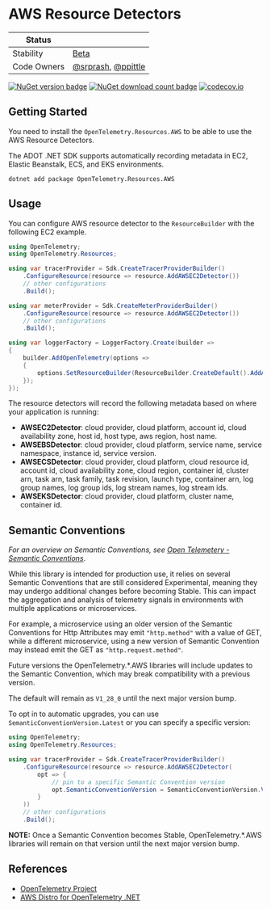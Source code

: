 # AWS Resource Detectors

| Status        |           |
| ------------- |-----------|
| Stability     |  [Beta](../../README.md#beta)|
| Code Owners   |  [@srprash](https://github.com/srprash), [@ppittle](https://github.com/ppittle)|

[![NuGet version badge](https://img.shields.io/nuget/v/OpenTelemetry.Resources.AWS)](https://www.nuget.org/packages/OpenTelemetry.Resources.AWS)
[![NuGet download count badge](https://img.shields.io/nuget/dt/OpenTelemetry.Resources.AWS)](https://www.nuget.org/packages/OpenTelemetry.Resources.AWS)
[![codecov.io](https://codecov.io/gh/open-telemetry/opentelemetry-dotnet-contrib/branch/main/graphs/badge.svg?flag=unittests-Resources.AWS)](https://app.codecov.io/gh/open-telemetry/opentelemetry-dotnet-contrib?flags[0]=unittests-Resources.AWS)

## Getting Started

You need to install the
`OpenTelemetry.Resources.AWS` to be able to use the
AWS Resource Detectors.

The ADOT .NET SDK supports automatically recording metadata in
EC2, Elastic Beanstalk, ECS, and EKS environments.

```shell
dotnet add package OpenTelemetry.Resources.AWS
```

## Usage

You can configure AWS resource detector to
the `ResourceBuilder` with the following EC2 example.

```csharp
using OpenTelemetry;
using OpenTelemetry.Resources;

using var tracerProvider = Sdk.CreateTracerProviderBuilder()
    .ConfigureResource(resource => resource.AddAWSEC2Detector())
    // other configurations
    .Build();

using var meterProvider = Sdk.CreateMeterProviderBuilder()
    .ConfigureResource(resource => resource.AddAWSEC2Detector())
    // other configurations
    .Build();

using var loggerFactory = LoggerFactory.Create(builder =>
{
    builder.AddOpenTelemetry(options =>
    {
        options.SetResourceBuilder(ResourceBuilder.CreateDefault().AddAWSEC2Detector());
    });
});
```

The resource detectors will record the following metadata based on where
your application is running:

- **AWSEC2Detector**: cloud provider, cloud platform, account id,
cloud availability zone, host id, host type, aws region, host name.
- **AWSEBSDetector**: cloud provider, cloud platform, service name,
service namespace, instance id, service version.
- **AWSECSDetector**: cloud provider, cloud platform, cloud resource id,
account id, cloud availability zone, cloud region, container id, cluster arn,
task arn, task family, task revision, launch type, container arn, log group names,
log group ids, log stream names, log stream ids.
- **AWSEKSDetector**: cloud provider, cloud platform, cluster name,
container id.

## Semantic Conventions

_For an overview on Semantic Conventions, see
[Open Telemetery - Semantic Conventions](https://opentelemetry.io/docs/concepts/semantic-conventions/)_.

While this library is intended for production use, it relies on several
Semantic Conventions that are still considered Experimental, meaning
they may undergo additional changes before becoming Stable.  This can impact
the aggregation and analysis of telemetry signals in environments with
multiple applications or microservices.

For example, a microservice using an older version of the Semantic Conventions
for Http Attributes may emit `"http.method"` with a value of GET, while a
different microservice, using a new version of Semantic Convention may instead
emit the GET as `"http.request.method"`.

Future versions the OpenTelemetry.*.AWS libraries will include updates to the
Semantic Convention, which may break compatibility with a previous version.

The default will remain as `V1_28_0` until the next major version bump.

To opt in to automatic upgrades, you can use `SemanticConventionVersion.Latest`
or you can specify a specific version:

```csharp
using OpenTelemetry;
using OpenTelemetry.Resources;

using var tracerProvider = Sdk.CreateTracerProviderBuilder()
    .ConfigureResource(resource => resource.AddAWSEC2Detector(
        opt => {
            // pin to a specific Semantic Convention version
            opt.SemanticConventionVersion = SemanticConventionVersion.V1_29_0;
        }
    ))
    // other configurations
    .Build();
```

**NOTE:** Once a Semantic Convention becomes Stable, OpenTelemetry.*.AWS
libraries will remain on that version until the
next major version bump.

## References

- [OpenTelemetry Project](https://opentelemetry.io/)
- [AWS Distro for OpenTelemetry .NET](https://aws-otel.github.io/docs/getting-started/dotnet-sdk)
